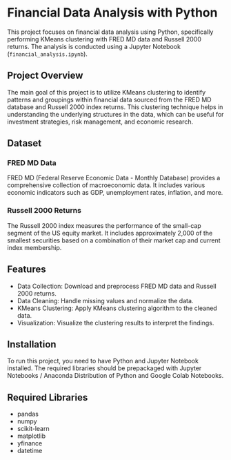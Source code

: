 # Financial Data Analysis with Python

This project focuses on financial data analysis using Python, specifically performing KMeans clustering with FRED MD data and Russell 2000 returns. The analysis is conducted using a Jupyter Notebook (`financial_analysis.ipynb`).

## Project Overview

The main goal of this project is to utilize KMeans clustering to identify patterns and groupings within financial data sourced from the FRED MD database and Russell 2000 index returns. This clustering technique helps in understanding the underlying structures in the data, which can be useful for investment strategies, risk management, and economic research.

## Dataset

### FRED MD Data
FRED MD (Federal Reserve Economic Data - Monthly Database) provides a comprehensive collection of macroeconomic data. It includes various economic indicators such as GDP, unemployment rates, inflation, and more.

### Russell 2000 Returns
The Russell 2000 index measures the performance of the small-cap segment of the US equity market. It includes approximately 2,000 of the smallest securities based on a combination of their market cap and current index membership.

## Features

- Data Collection: Download and preprocess FRED MD data and Russell 2000 returns.
- Data Cleaning: Handle missing values and normalize the data.
- KMeans Clustering: Apply KMeans clustering algorithm to the cleaned data.
- Visualization: Visualize the clustering results to interpret the findings.

## Installation

To run this project, you need to have Python and Jupyter Notebook installed. The required libraries should be prepackaged with Jupyter Notebooks / Anaconda Distribution of Python and Google Colab Notebooks.


## Required Libraries
* pandas
* numpy
* scikit-learn
* matplotlib
* yfinance
* datetime
